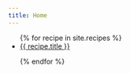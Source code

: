 ```yaml
---
title: Home
---
```


<ul>
{% for recipe in site.recipes %}

<li><a href="/recipes{{ recipe.url }}">{{ recipe.title  }}</a></li>

{% endfor  %}
</ul>
